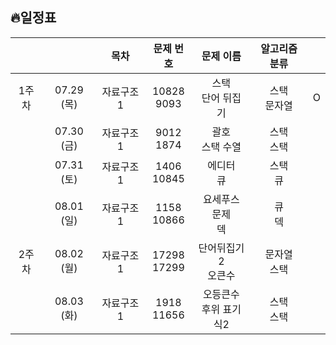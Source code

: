 ## 🔥일정표

|||목차|문제 번호|문제 이름|알고리즘 분류||
|:---:|:---:|:---:|:---:|:---:|:---:|:---:|
|1주차|07.29 (목)|자료구조 1|10828<br>9093|스택<br>단어 뒤집기|스택<br>문자열|O|
||07.30 (금)|자료구조 1|9012<br>1874|괄호<br>스택 수열|스택<br>스택||
||07.31 (토)|자료구조 1|1406<br>10845|에디터<br>큐|스택<br>큐||
||08.01 (일)|자료구조 1|1158<br>10866|요세푸스 문제<br>덱|큐<br>덱||
|2주차|08.02 (월)|자료구조 1|17298<br>17299|단어뒤집기2<br>오큰수|문자열<br>스택||
||08.03 (화)|자료구조 1|1918<br>11656|오등큰수<br>후위 표기식2|스택<br>스택
